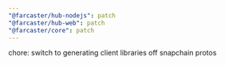 ```yaml
---
"@farcaster/hub-nodejs": patch
"@farcaster/hub-web": patch
"@farcaster/core": patch
---
```


chore: switch to generating client libraries off snapchain protos
